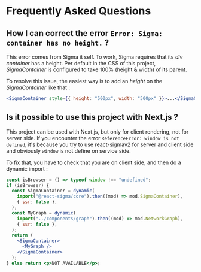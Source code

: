 # Frequently Asked Questions

## How I can correct the error `Error: Sigma: container has no height.` ?

This error comes from Sigma it self.
To work, Sigma requires that its _div container_ has a height.
Per default in the CSS of this project, _SigmaContainer_ is configured to take 100% (height & width) of its parent.

To resolve this issue, the easiest way is to add an _height_ on the _SigmaContainer_ like that :

```jsx
<SigmaContainer style={{ height: "500px", width: "500px" }}>...</SigmaContainer>
```

## Is it possible to use this project with Next.js ?

This project can be used with Next.js, but only for client rendering, not for server side.
If you encounter the error `ReferenceError: window is not defined`, it's because you try to use react-sigmav2
for server and client side and obviously `window` is not define on service side.

To fix that, you have to check that you are on client side, and then do a dynamic import :

```jsx
const isBrowser = () => typeof window !== "undefined";
if (isBrowser) {
  const SigmaContainer = dynamic(
    import("@react-sigma/core").then((mod) => mod.SigmaContainer),
    { ssr: false },
  );
  const MyGraph = dynamic(
    import("../components/graph").then((mod) => mod.NetworkGraph),
    { ssr: false },
  );
  return (
    <SigmaContainer>
      <MyGraph />
    </SigmaContainer>
  );
} else return <p>NOT AVAILABLE</p>;
```
